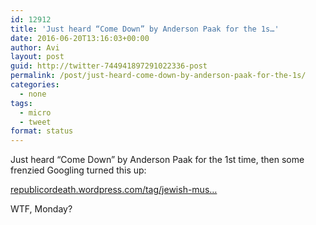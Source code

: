 ```yaml
---
id: 12912
title: 'Just heard “Come Down” by Anderson Paak for the 1s…'
date: 2016-06-20T13:16:03+00:00
author: Avi
layout: post
guid: http://twitter-744941897291022336-post
permalink: /post/just-heard-come-down-by-anderson-paak-for-the-1s/
categories:
  - none
tags:
  - micro
  - tweet
format: status
---
```

Just heard “Come Down” by Anderson Paak for the 1st time, then some frenzied Googling turned this up:

[republicordeath.wordpress.com/tag/jewish-mus…](https://republicordeath.wordpress.com/tag/jewish-music/)

WTF, Monday?